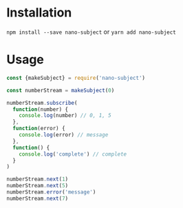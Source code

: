 # Installation
`npm install --save nano-subject` or `yarn add nano-subject`

# Usage
```js
const {makeSubject} = require('nano-subject')

const numberStream = makeSubject(0)

numberStream.subscribe(
  function(number) {
    console.log(number) // 0, 1, 5
  },
  function(error) {
    console.log(error) // message
  },
  function() {
    console.log('complete') // complete
  }
)

numberStream.next(1)
numberStream.next(5)
numberStream.error('message')
numberStream.next(7)
```
